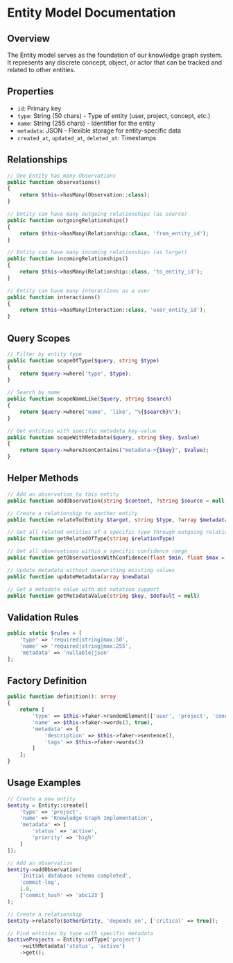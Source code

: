 # Entity Model Documentation

## Overview
The Entity model serves as the foundation of our knowledge graph system. It represents any discrete concept, object, or actor that can be tracked and related to other entities.

## Properties
- `id`: Primary key
- `type`: String (50 chars) - Type of entity (user, project, concept, etc.)
- `name`: String (255 chars) - Identifier for the entity
- `metadata`: JSON - Flexible storage for entity-specific data
- `created_at`, `updated_at`, `deleted_at`: Timestamps

## Relationships
```php
// One Entity has many Observations
public function observations()
{
    return $this->hasMany(Observation::class);
}

// Entity can have many outgoing relationships (as source)
public function outgoingRelationships()
{
    return $this->hasMany(Relationship::class, 'from_entity_id');
}

// Entity can have many incoming relationships (as target)
public function incomingRelationships()
{
    return $this->hasMany(Relationship::class, 'to_entity_id');
}

// Entity can have many interactions as a user
public function interactions()
{
    return $this->hasMany(Interaction::class, 'user_entity_id');
}
```

## Query Scopes
```php
// Filter by entity type
public function scopeOfType($query, string $type)
{
    return $query->where('type', $type);
}

// Search by name
public function scopeNameLike($query, string $search)
{
    return $query->where('name', 'like', "%{$search}%");
}

// Get entities with specific metadata key-value
public function scopeWithMetadata($query, string $key, $value)
{
    return $query->whereJsonContains("metadata->{$key}", $value);
}
```

## Helper Methods
```php
// Add an observation to this entity
public function addObservation(string $content, ?string $source = null, ?float $confidence = null, ?array $metadata = null)

// Create a relationship to another entity
public function relateTo(Entity $target, string $type, ?array $metadata = null)

// Get all related entities of a specific type through outgoing relationships
public function getRelatedOfType(string $relationType)

// Get all observations within a specific confidence range
public function getObservationsWithConfidence(float $min, float $max = 1.0)

// Update metadata without overwriting existing values
public function updateMetadata(array $newData)

// Get a metadata value with dot notation support
public function getMetadataValue(string $key, $default = null)
```

## Validation Rules
```php
public static $rules = [
    'type' => 'required|string|max:50',
    'name' => 'required|string|max:255',
    'metadata' => 'nullable|json'
];
```

## Factory Definition
```php
public function definition(): array
{
    return [
        'type' => $this->faker->randomElement(['user', 'project', 'concept', 'task']),
        'name' => $this->faker->words(3, true),
        'metadata' => [
            'description' => $this->faker->sentence(),
            'tags' => $this->faker->words(3)
        ]
    ];
}
```

## Usage Examples
```php
// Create a new entity
$entity = Entity::create([
    'type' => 'project',
    'name' => 'Knowledge Graph Implementation',
    'metadata' => [
        'status' => 'active',
        'priority' => 'high'
    ]
]);

// Add an observation
$entity->addObservation(
    'Initial database schema completed',
    'commit-log',
    1.0,
    ['commit_hash' => 'abc123']
);

// Create a relationship
$entity->relateTo($otherEntity, 'depends_on', ['critical' => true]);

// Find entities by type with specific metadata
$activeProjects = Entity::ofType('project')
    ->withMetadata('status', 'active')
    ->get();
```